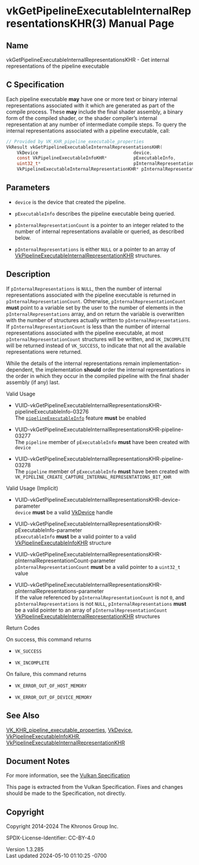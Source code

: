 # vkGetPipelineExecutableInternalRepresentationsKHR(3) Manual Page

## Name

vkGetPipelineExecutableInternalRepresentationsKHR - Get internal
representations of the pipeline executable



## <a href="#_c_specification" class="anchor"></a>C Specification

Each pipeline executable **may** have one or more text or binary
internal representations associated with it which are generated as part
of the compile process. These **may** include the final shader assembly,
a binary form of the compiled shader, or the shader compiler’s internal
representation at any number of intermediate compile steps. To query the
internal representations associated with a pipeline executable, call:

``` c
// Provided by VK_KHR_pipeline_executable_properties
VkResult vkGetPipelineExecutableInternalRepresentationsKHR(
    VkDevice                                    device,
    const VkPipelineExecutableInfoKHR*          pExecutableInfo,
    uint32_t*                                   pInternalRepresentationCount,
    VkPipelineExecutableInternalRepresentationKHR* pInternalRepresentations);
```

## <a href="#_parameters" class="anchor"></a>Parameters

- `device` is the device that created the pipeline.

- `pExecutableInfo` describes the pipeline executable being queried.

- `pInternalRepresentationCount` is a pointer to an integer related to
  the number of internal representations available or queried, as
  described below.

- `pInternalRepresentations` is either `NULL` or a pointer to an array
  of
  [VkPipelineExecutableInternalRepresentationKHR](https://registry.khronos.org/vulkan/specs/1.3-extensions/man/html/VkPipelineExecutableInternalRepresentationKHR.html)
  structures.

## <a href="#_description" class="anchor"></a>Description

If `pInternalRepresentations` is `NULL`, then the number of internal
representations associated with the pipeline executable is returned in
`pInternalRepresentationCount`. Otherwise,
`pInternalRepresentationCount` **must** point to a variable set by the
user to the number of elements in the `pInternalRepresentations` array,
and on return the variable is overwritten with the number of structures
actually written to `pInternalRepresentations`. If
`pInternalRepresentationCount` is less than the number of internal
representations associated with the pipeline executable, at most
`pInternalRepresentationCount` structures will be written, and
`VK_INCOMPLETE` will be returned instead of `VK_SUCCESS`, to indicate
that not all the available representations were returned.

While the details of the internal representations remain
implementation-dependent, the implementation **should** order the
internal representations in the order in which they occur in the
compiled pipeline with the final shader assembly (if any) last.

Valid Usage

- <a
  href="#VUID-vkGetPipelineExecutableInternalRepresentationsKHR-pipelineExecutableInfo-03276"
  id="VUID-vkGetPipelineExecutableInternalRepresentationsKHR-pipelineExecutableInfo-03276"></a>
  VUID-vkGetPipelineExecutableInternalRepresentationsKHR-pipelineExecutableInfo-03276  
  The <a
  href="https://registry.khronos.org/vulkan/specs/1.3-extensions/html/vkspec.html#features-pipelineExecutableInfo"
  target="_blank" rel="noopener"><code>pipelineExecutableInfo</code></a>
  feature **must** be enabled

- <a
  href="#VUID-vkGetPipelineExecutableInternalRepresentationsKHR-pipeline-03277"
  id="VUID-vkGetPipelineExecutableInternalRepresentationsKHR-pipeline-03277"></a>
  VUID-vkGetPipelineExecutableInternalRepresentationsKHR-pipeline-03277  
  The `pipeline` member of `pExecutableInfo` **must** have been created
  with `device`

- <a
  href="#VUID-vkGetPipelineExecutableInternalRepresentationsKHR-pipeline-03278"
  id="VUID-vkGetPipelineExecutableInternalRepresentationsKHR-pipeline-03278"></a>
  VUID-vkGetPipelineExecutableInternalRepresentationsKHR-pipeline-03278  
  The `pipeline` member of `pExecutableInfo` **must** have been created
  with `VK_PIPELINE_CREATE_CAPTURE_INTERNAL_REPRESENTATIONS_BIT_KHR`

Valid Usage (Implicit)

- <a
  href="#VUID-vkGetPipelineExecutableInternalRepresentationsKHR-device-parameter"
  id="VUID-vkGetPipelineExecutableInternalRepresentationsKHR-device-parameter"></a>
  VUID-vkGetPipelineExecutableInternalRepresentationsKHR-device-parameter  
  `device` **must** be a valid [VkDevice](https://registry.khronos.org/vulkan/specs/1.3-extensions/man/html/VkDevice.html) handle

- <a
  href="#VUID-vkGetPipelineExecutableInternalRepresentationsKHR-pExecutableInfo-parameter"
  id="VUID-vkGetPipelineExecutableInternalRepresentationsKHR-pExecutableInfo-parameter"></a>
  VUID-vkGetPipelineExecutableInternalRepresentationsKHR-pExecutableInfo-parameter  
  `pExecutableInfo` **must** be a valid pointer to a valid
  [VkPipelineExecutableInfoKHR](https://registry.khronos.org/vulkan/specs/1.3-extensions/man/html/VkPipelineExecutableInfoKHR.html)
  structure

- <a
  href="#VUID-vkGetPipelineExecutableInternalRepresentationsKHR-pInternalRepresentationCount-parameter"
  id="VUID-vkGetPipelineExecutableInternalRepresentationsKHR-pInternalRepresentationCount-parameter"></a>
  VUID-vkGetPipelineExecutableInternalRepresentationsKHR-pInternalRepresentationCount-parameter  
  `pInternalRepresentationCount` **must** be a valid pointer to a
  `uint32_t` value

- <a
  href="#VUID-vkGetPipelineExecutableInternalRepresentationsKHR-pInternalRepresentations-parameter"
  id="VUID-vkGetPipelineExecutableInternalRepresentationsKHR-pInternalRepresentations-parameter"></a>
  VUID-vkGetPipelineExecutableInternalRepresentationsKHR-pInternalRepresentations-parameter  
  If the value referenced by `pInternalRepresentationCount` is not `0`,
  and `pInternalRepresentations` is not `NULL`,
  `pInternalRepresentations` **must** be a valid pointer to an array of
  `pInternalRepresentationCount`
  [VkPipelineExecutableInternalRepresentationKHR](https://registry.khronos.org/vulkan/specs/1.3-extensions/man/html/VkPipelineExecutableInternalRepresentationKHR.html)
  structures

Return Codes

On success, this command returns  
- `VK_SUCCESS`

- `VK_INCOMPLETE`

On failure, this command returns  
- `VK_ERROR_OUT_OF_HOST_MEMORY`

- `VK_ERROR_OUT_OF_DEVICE_MEMORY`

## <a href="#_see_also" class="anchor"></a>See Also

[VK_KHR_pipeline_executable_properties](https://registry.khronos.org/vulkan/specs/1.3-extensions/man/html/VK_KHR_pipeline_executable_properties.html),
[VkDevice](https://registry.khronos.org/vulkan/specs/1.3-extensions/man/html/VkDevice.html),
[VkPipelineExecutableInfoKHR](https://registry.khronos.org/vulkan/specs/1.3-extensions/man/html/VkPipelineExecutableInfoKHR.html),
[VkPipelineExecutableInternalRepresentationKHR](https://registry.khronos.org/vulkan/specs/1.3-extensions/man/html/VkPipelineExecutableInternalRepresentationKHR.html)

## <a href="#_document_notes" class="anchor"></a>Document Notes

For more information, see the <a
href="https://registry.khronos.org/vulkan/specs/1.3-extensions/html/vkspec.html#vkGetPipelineExecutableInternalRepresentationsKHR"
target="_blank" rel="noopener">Vulkan Specification</a>

This page is extracted from the Vulkan Specification. Fixes and changes
should be made to the Specification, not directly.

## <a href="#_copyright" class="anchor"></a>Copyright

Copyright 2014-2024 The Khronos Group Inc.

SPDX-License-Identifier: CC-BY-4.0

Version 1.3.285  
Last updated 2024-05-10 01:10:25 -0700

